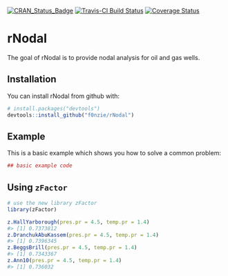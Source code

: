 
<!-- README.md is generated from README.Rmd. Please edit that file -->
[![CRAN\_Status\_Badge](http://www.r-pkg.org/badges/version/rNodal)](https://cran.r-project.org/package=rNodal) [![Travis-CI Build Status](https://travis-ci.org/f0nzie/rNodal.svg?branch=master)](https://travis-ci.org/f0nzie/rNodal) [![Coverage Status](https://img.shields.io/codecov/c/github/f0nzie/rNodal/master.svg)](https://codecov.io/github/f0nzie/rNodal?branch=master)

rNodal
======

The goal of rNodal is to provide nodal analysis for oil and gas wells.

Installation
------------

You can install rNodal from github with:

``` r
# install.packages("devtools")
devtools::install_github("f0nzie/rNodal")
```

Example
-------

This is a basic example which shows you how to solve a common problem:

``` r
## basic example code
```

Using `zFactor`
---------------

``` r
# use the new library zFactor
library(zFactor)

z.HallYarborough(pres.pr = 4.5, temp.pr = 1.4)
#> [1] 0.7373812
z.DranchukAbuKassem(pres.pr = 4.5, temp.pr = 1.4)
#> [1] 0.7396345
z.BeggsBrill(pres.pr = 4.5, temp.pr = 1.4)
#> [1] 0.7343367
z.Ann10(pres.pr = 4.5, temp.pr = 1.4)
#> [1] 0.736032
```
